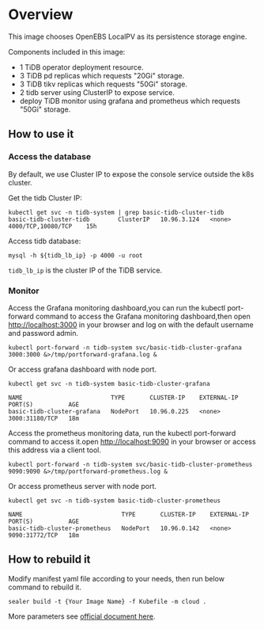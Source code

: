 # Overview

This image chooses OpenEBS LocalPV as its persistence storage engine.

Components included in this image:

* 1 TiDB operator deployment resource.
* 3 TiDB pd replicas which requests "20Gi" storage.
* 3 TiDB tikv replicas which requests "50Gi" storage.
* 2 tidb server using ClusterIP to expose service.
* deploy TiDB monitor using grafana and prometheus which requests "50Gi" storage.

## How to use it

### Access the database

By default, we use Cluster IP to expose the console service outside the k8s cluster.

Get the tidb Cluster IP:

```shell
kubectl get svc -n tidb-system | grep basic-tidb-cluster-tidb
basic-tidb-cluster-tidb        ClusterIP   10.96.3.124   <none>        4000/TCP,10080/TCP    15h
```

Access tidb database:

`mysql -h ${tidb_lb_ip} -p 4000 -u root`

`tidb_lb_ip` is the cluster IP of the TiDB service.

### Monitor

Access the Grafana monitoring dashboard,you can run the kubectl port-forward command to access the Grafana monitoring
dashboard,then open [http://localhost:3000](http://localhost:3000) in your browser and log on with the default username and password admin.

`kubectl port-forward -n tidb-system svc/basic-tidb-cluster-grafana 3000:3000 &>/tmp/portforward-grafana.log &`

Or access grafana dashboard with node port.

```shell
kubectl get svc -n tidb-system basic-tidb-cluster-grafana

NAME                         TYPE       CLUSTER-IP    EXTERNAL-IP   PORT(S)          AGE
basic-tidb-cluster-grafana   NodePort   10.96.0.225   <none>        3000:31180/TCP   18m
```

Access the prometheus monitoring data, run the kubectl port-forward command to access it.open [http://localhost:9090](http://localhost:9000) in
your browser or access this address via a client tool.

`kubectl port-forward -n tidb-system svc/basic-tidb-cluster-prometheus 9090:9090 &>/tmp/portforward-prometheus.log &`

Or access prometheus server with node port.

```shell
kubectl get svc -n tidb-system basic-tidb-cluster-prometheus

NAME                            TYPE       CLUSTER-IP    EXTERNAL-IP   PORT(S)          AGE
basic-tidb-cluster-prometheus   NodePort   10.96.0.142   <none>        9090:31772/TCP   18m
```

## How to rebuild it

Modify manifest yaml file according to your needs, then run below command to rebuild it.

```shell
sealer build -t {Your Image Name} -f Kubefile -m cloud .
```

More parameters see [official document here](https://docs.pingcap.com/zh/tidb-in-kubernetes/stable).